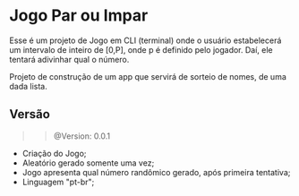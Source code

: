 # Jogo Par ou Impar

Esse é um projeto de Jogo em CLI (terminal) onde o usuário estabelecerá um intervalo de inteiro de [0,P], onde p é definido pelo jogador. Daí, ele tentará adivinhar qual o número.

Projeto de construção de um app que servirá de sorteio de nomes, de uma dada lista.

## Versão

>> @Version: 0.0.1

- Criação do Jogo;
- Aleatório gerado somente uma vez;
- Jogo apresenta qual número randômico gerado, após primeira tentativa;
- Linguagem "pt-br";